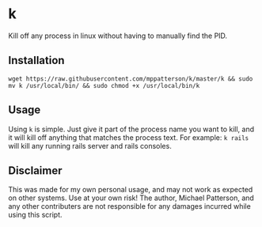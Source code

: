 k
=

Kill off any process in linux without having to manually find the PID.

Installation
------------
```shell
wget https://raw.githubusercontent.com/mppatterson/k/master/k && sudo mv k /usr/local/bin/ && sudo chmod +x /usr/local/bin/k
```

Usage
------
Using ``k`` is simple.  Just give it part of the process name you want to kill, and it will kill off anything that matches the process text.  For example:
```k rails```
will kill any running rails server and rails consoles.

Disclaimer
------
This was made for my own personal usage, and may not work as expected on other systems.  Use at your own risk! The author, Michael Patterson, and any other contributers are not responsible for any damages incurred while using this script.
